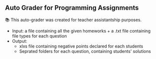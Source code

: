 ## Auto Grader for Programming Assignments

:books: This auto-grader was created for teacher assistantship purposes.

* Input: a file containing all the given homeworks + a .txt file containing file types for each question
* Output: 
  * xlxs file containing negative points declared for each students
  * Seprated folders for each question, containing students' solutions
